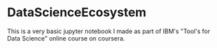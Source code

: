 # DataScienceEcosystem

This is a very basic jupyter notebook I made as part of IBM's "Tool's for Data Science" online course on coursera.
